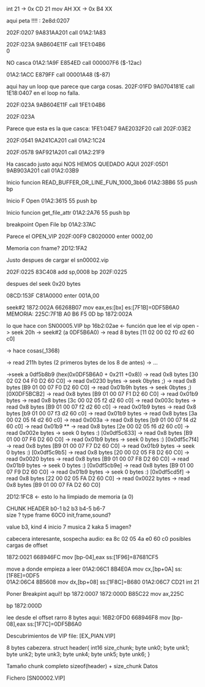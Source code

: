 int 21  -> 0x CD 21
mov AH XX -> 0x B4 XX



aqui peta !!!! : 2e8d:0207

202F:0207  9A831AA201          call 01A2:1A83                                  



202F:023A  9AB604E11F          call 1FE1:04B6   
0


NO casca 01A2:1A9F  E854ED              call 000007F6 ($-12ac)

01A2:1ACC  E879FF              call 00001A48 ($-87)


aqui hay un loop que parece que carga cosas.
202F:01FD  9A0704181E          call 1E18:0407
en el loop no falla.


202F:023A  9AB604E11F          call 1FE1:04B6 

202F:023A


Parece que esta es la que casca:
1FE1:04E7  9AE2032F20          call 202F:03E2                                  

202F:0541  9A241CA201          call 01A2:1C24                                  


202F:0578  9AF921A201          call 01A2:21F9

Ha cascado justo aqui NOS HEMOS QUEDADO AQUI
202F:05D1  9AB903A201          call 01A2:03B9 

Inicio funcion READ_BUFFER_OR_LINE_FUN_1000_3bb6
01A2:3BB6  55                  push bp        


Inicio F Open
01A2:3615  55                  push bp


Inicio funcion get_file_attr
01A2:2A76  55                  push bp


breakpoint Open File
bp 01A2:37AC


Parece el OPEN_VIP
202F:00F9  C8020000            enter 0002,00  

Memoria con fname?
2D12:1FA2 


Justo despues de cargar el sn00002.vip

202F:0225  83C408              add  sp,0008
bp 202F:0225 

despues del seek 0x20 bytes

08CD:153F  C81A0000            enter 001A,00

seek#2
1872:002A  66268B07            mov  eax,es:[bx]            es:[7F1B]=0DF5B6A0 
MEMORIA: 225C:7F1B     A0 B6 F5 0D
bp 1872:002A

lo que hace con SN00005.VIP
bp 16b2:02ae  <- función que lee el vip 
open -> seek 20h -> seek#2 (a 0DF5B6A0) -> read 8 bytes [11 02 00 02 f0 d2 60 c0]

-> hace cosas(_1368) 

-> read 211h bytes (2 primeros bytes de los 8 de antes) ->
...

->seek a 0df5b8b9 (hex(0x0DF5B6A0 + 0x211 +0x8))
-> read 0x8 bytes [30 02 02 04 F0 D2 60 C0]
-> read 0x0230 bytes
-> seek 0bytes ;)
-> read 0x8 bytes [B9 01 00 07 F0 D2 60 C0]
-> read 0x01b9h bytes
-> seek 0bytes ;)  [0X0DF5BCB2]
-> read 0x8 bytes [B9 01 00 07 F1 D2 60 C0]
-> read 0x01b9 bytes
-> read 0x8 bytes [3c 00 02 05 f2 d2 60 c0]
-> read 0x003c bytes
-> read 0x8 bytes [B9 01 00 07 f2 d2 60 c0]
-> read 0x01b9 bytes
-> read 0x8 bytes [b9 01 00 07 f3 d2 60 c0]
-> read 0x01b9 bytes
-> read 0x8 bytes [3a 00 02 05 f4 d2 60 c0]
-> read 0x003a
-> read 0x8 bytes [b9 01 00 07 f4 d2 60 c0]
-> read 0x01b9  **
-> read 0x8 bytes [2e 00 02 05 f6 d2 60 c0]
-> read 0x002e bytes
-> seek 0 bytes :) [0x0df5c633]
-> read 0x8 bytes [B9 01 00 07 F6 D2 60 C0]
-> read 0x01b9 bytes
-> seek 0 bytes :) [0x0df5c7f4]
-> read 0x8 bytes [B9 01 00 07 F7 D2 60 C0]
-> read 0x01b9 bytes
-> seek 0 bytes :) [0x0df5c9b5]
-> read 0x8 bytes [20 00 02 05 F8 D2 60 C0]
-> read 0x0020 bytes
-> read 0x8 bytes [B9 01 00 07 F8 D2 60 C0]
-> read 0x01b9 bytes
-> seek 0 bytes :) [0x0df5cb9e]
-> read 0x8 bytes [B9 01 00 07 F9 D2 60 C0]
-> read 0x01b9 bytes
-> seek 0 bytes :) [0x0df5cd5f]
-> read 0x8 bytes [22 00 02 05 FA D2 60 C0]
-> read 0x0022 bytes
-> read 0x8 bytes [B9 01 00 07 FA D2 60 C0]

2D12:1FC8  <- esto lo ha limpiado de memoria (a 0)



CHUNK HEADER
b0-1	b2	b3          b4-5		b6-7	
size	?	type	    frame 		60C0
		init,frame,sound?

value b3, kind
4	  inicio
7	  musica
2	  kaka
5	  imagen?



cabecera interesante, sospecha audio:
ea 8c 02 05 4a e0 60 c0
posibles cargas de offset

1872:0021  668946FC            mov  [bp-04],eax            ss:[1F96]=87681CF5

move a donde empieza a leer
01A2:06C1  8B4E0A              mov  cx,[bp+0A]             ss:[1F8E]=0DF5      
01A2:06C4  8B5608              mov  dx,[bp+08]             ss:[1F8C]=B680
01A2:06C7  CD21                int  21 


Poner Breakpint aqui!! bp 1872:0007
1872:000D  B85C22              mov  ax,225C     

bp 1872:000D  


lee desde el offset rarro 8 bytes aqui:
16B2:0FD0  668946F8            mov  [bp-08],eax            ss:[1F7C]=0DF5B6A0


Descubrimientos de VIP file: [EX_PIAN.VIP]

8 bytes cabezera.
struct header{
	int16 size_chunk;
	byte unk0; 
	byte unk1;
	byte unk2;
	byte unk3;
	byte unk4;
	byte unk5;
	byte unk6;
}

Tamaño chunk completo
sizeof(header) + size_chunk Datos


Fichero [SN00002.VIP]




